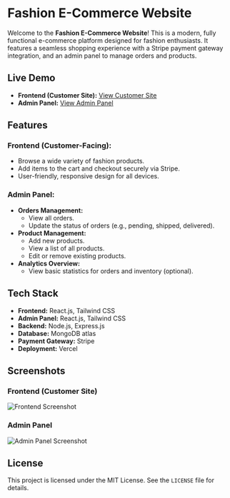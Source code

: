 # Fashion E-Commerce Website

Welcome to the **Fashion E-Commerce Website**! This is a modern, fully functional e-commerce platform designed for fashion enthusiasts. It features a seamless shopping experience with a Stripe payment gateway integration, and an admin panel to manage orders and products.

## Live Demo

- **Frontend (Customer Site):** [View Customer Site](https://ecommerce-frontend-six-rouge.vercel.app/)
- **Admin Panel:** [View Admin Panel](https://ecommerce-admin-sandy-pi.vercel.app/)

## Features

### **Frontend (Customer-Facing):**
- Browse a wide variety of fashion products.
- Add items to the cart and checkout securely via Stripe.
- User-friendly, responsive design for all devices.

### **Admin Panel:**
- **Orders Management:**
  - View all orders.
  - Update the status of orders (e.g., pending, shipped, delivered).
- **Product Management:**
  - Add new products.
  - View a list of all products.
  - Edit or remove existing products.
- **Analytics Overview:**
  - View basic statistics for orders and inventory (optional).

## Tech Stack

- **Frontend:** React.js, Tailwind CSS
- **Admin Panel:** React.js, Tailwind CSS
- **Backend:** Node.js, Express.js
- **Database:** MongoDB atlas
- **Payment Gateway:** Stripe
- **Deployment:** Vercel



## Screenshots

### Frontend (Customer Site)
![Frontend Screenshot](https://drive.google.com/drive/folders/1evZVazcZZHhHCyfReYjY4lUU_FR3usrX?usp=drive_link)

### Admin Panel
![Admin Panel Screenshot](https://drive.google.com/drive/folders/1ZDIA927WaYLetCk8yr0vPAr7Dr_qaDNG?usp=drive_link)

## License

This project is licensed under the MIT License. See the `LICENSE` file for details.

